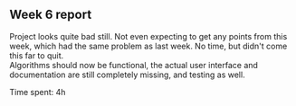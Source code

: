 ## Week 6 report
Project looks quite bad still. Not even expecting to get any points from this week, which had the same problem as last week. No time, but didn't come this far to quit.  
Algorithms should now be functional, the actual user interface and documentation are still completely missing, and testing as well. 

Time spent: 4h
